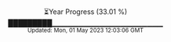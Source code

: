 <p align="center">
⏳Year Progress (33.01 %) <br>
█████████▁▁▁▁▁▁▁▁▁▁▁▁▁▁▁▁▁▁▁▁▁ <br>
<sub>Updated: Mon, 01 May 2023 12:03:06 GMT</sub>
</p>

